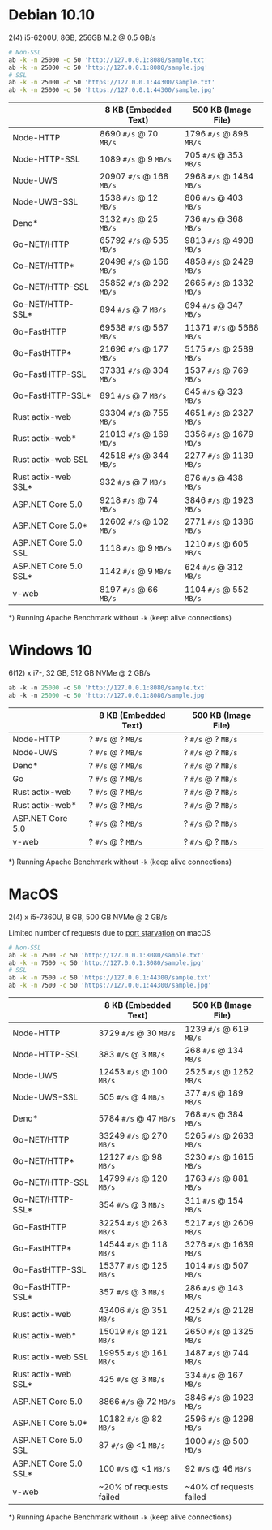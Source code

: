 # Debian 10.10

2(4) i5-6200U, 8GB, 256GB M.2 @ 0.5 GB/s

```bash
# Non-SSL
ab -k -n 25000 -c 50 'http://127.0.0.1:8080/sample.txt'
ab -k -n 25000 -c 50 'http://127.0.0.1:8080/sample.jpg'
# SSL
ab -k -n 25000 -c 50 'https://127.0.0.1:44300/sample.txt'
ab -k -n 25000 -c 50 'https://127.0.0.1:44300/sample.jpg'
```

|                       | 8 KB (Embedded Text)     | 500 KB (Image File)      |
|-----------------------|--------------------------|--------------------------|
| Node-HTTP             |  8690 `#/s` @  70 `MB/s` |  1796 `#/s` @  898 `MB/s` |
| Node-HTTP-SSL         |  1089 `#/s` @   9 `MB/s` |   705 `#/s` @  353 `MB/s` |
| Node-UWS              | 20907 `#/s` @ 168 `MB/s` |  2968 `#/s` @ 1484 `MB/s` |
| Node-UWS-SSL          |  1538 `#/s` @  12 `MB/s` |   806 `#/s` @  403 `MB/s` |
| Deno*                 |  3132 `#/s` @  25 `MB/s` |   736 `#/s` @  368 `MB/s` |
| Go-NET/HTTP           | 65792 `#/s` @ 535 `MB/s` |  9813 `#/s` @ 4908 `MB/s` |
| Go-NET/HTTP*          | 20498 `#/s` @ 166 `MB/s` |  4858 `#/s` @ 2429 `MB/s` |
| Go-NET/HTTP-SSL       | 35852 `#/s` @ 292 `MB/s` |  2665 `#/s` @ 1332 `MB/s` |
| Go-NET/HTTP-SSL*      |   894 `#/s` @   7 `MB/s` |   694 `#/s` @  347 `MB/s` |
| Go-FastHTTP           | 69538 `#/s` @ 567 `MB/s` | 11371 `#/s` @ 5688 `MB/s` |
| Go-FastHTTP*          | 21696 `#/s` @ 177 `MB/s` |  5175 `#/s` @ 2589 `MB/s` |
| Go-FastHTTP-SSL       | 37331 `#/s` @ 304 `MB/s` |  1537 `#/s` @  769 `MB/s` |
| Go-FastHTTP-SSL*      |   891 `#/s` @   7 `MB/s` |   645 `#/s` @  323 `MB/s` |
| Rust actix-web        | 93304 `#/s` @ 755 `MB/s` |  4651 `#/s` @ 2327 `MB/s` |
| Rust actix-web*       | 21013 `#/s` @ 169 `MB/s` |  3356 `#/s` @ 1679 `MB/s` |
| Rust actix-web SSL    | 42518 `#/s` @ 344 `MB/s` |  2277 `#/s` @ 1139 `MB/s` |
| Rust actix-web SSL*   |   932 `#/s` @   7 `MB/s` |   876 `#/s` @  438 `MB/s` |
| ASP.NET Core 5.0      |  9218 `#/s` @  74 `MB/s` |  3846 `#/s` @ 1923 `MB/s` |
| ASP.NET Core 5.0*     | 12602 `#/s` @ 102 `MB/s` |  2771 `#/s` @ 1386 `MB/s` |
| ASP.NET Core 5.0 SSL  |  1118 `#/s` @   9 `MB/s` |  1210 `#/s` @  605 `MB/s` |
| ASP.NET Core 5.0 SSL* |  1142 `#/s` @   9 `MB/s` |   624 `#/s` @  312 `MB/s` |
| v-web                 |  8197 `#/s` @  66 `MB/s` |  1104 `#/s` @  552 `MB/s` |

*) Running Apache Benchmark without `-k` (keep alive connections)

# Windows 10

6(12) x i7-, 32 GB, 512 GB NVMe @ 2 GB/s

```powershell
ab -k -n 25000 -c 50 'http://127.0.0.1:8080/sample.txt'
ab -k -n 25000 -c 50 'http://127.0.0.1:8080/sample.jpg'
```

|                  | 8 KB (Embedded Text)     | 500 KB (Image File)      |
|------------------|--------------------------|--------------------------|
| Node-HTTP        | ? `#/s` @ ? `MB/s` | ? `#/s` @ ? `MB/s` |
| Node-UWS         | ? `#/s` @ ? `MB/s` | ? `#/s` @ ? `MB/s` |
| Deno*            | ? `#/s` @ ? `MB/s` | ? `#/s` @ ? `MB/s` |
| Go               | ? `#/s` @ ? `MB/s` | ? `#/s` @ ? `MB/s` |
| Rust actix-web   | ? `#/s` @ ? `MB/s` | ? `#/s` @ ? `MB/s` |
| Rust actix-web*  | ? `#/s` @ ? `MB/s` | ? `#/s` @ ? `MB/s` |
| ASP.NET Core 5.0 | ? `#/s` @ ? `MB/s` | ? `#/s` @ ? `MB/s` |
| v-web            | ? `#/s` @ ? `MB/s` | ? `#/s` @ ? `MB/s` |

*) Running Apache Benchmark without `-k` (keep alive connections)

# MacOS

2(4) x i5-7360U, 8 GB, 500 GB NVMe @ 2 GB/s

Limited number of requests due to [port starvation](https://stackoverflow.com/questions/1216267/ab-program-freezes-after-lots-of-requests-why) on macOS
```zsh
# Non-SSL
ab -k -n 7500 -c 50 'http://127.0.0.1:8080/sample.txt'
ab -k -n 7500 -c 50 'http://127.0.0.1:8080/sample.jpg'
# SSL
ab -k -n 7500 -c 50 'https://127.0.0.1:44300/sample.txt'
ab -k -n 7500 -c 50 'https://127.0.0.1:44300/sample.jpg'
```

|                       | 8 KB (Embedded Text)     | 500 KB (Image File)      |
|-----------------------|--------------------------|--------------------------|
| Node-HTTP             |  3729 `#/s` @  30 `MB/s` | 1239 `#/s` @  619 `MB/s` |
| Node-HTTP-SSL         |   383 `#/s` @   3 `MB/s` |  268 `#/s` @  134 `MB/s` |
| Node-UWS              | 12453 `#/s` @ 100 `MB/s` | 2525 `#/s` @ 1262 `MB/s` |
| Node-UWS-SSL          |   505 `#/s` @   4 `MB/s` |  377 `#/s` @  189 `MB/s` |
| Deno*                 |  5784 `#/s` @  47 `MB/s` |  768 `#/s` @  384 `MB/s` |
| Go-NET/HTTP           | 33249 `#/s` @ 270 `MB/s` | 5265 `#/s` @ 2633 `MB/s` |
| Go-NET/HTTP*          | 12127 `#/s` @  98 `MB/s` | 3230 `#/s` @ 1615 `MB/s` |
| Go-NET/HTTP-SSL       | 14799 `#/s` @ 120 `MB/s` | 1763 `#/s` @  881 `MB/s` |
| Go-NET/HTTP-SSL*      |   354 `#/s` @   3 `MB/s` |  311 `#/s` @  154 `MB/s` |
| Go-FastHTTP           | 32254 `#/s` @ 263 `MB/s` | 5217 `#/s` @ 2609 `MB/s` |
| Go-FastHTTP*          | 14544 `#/s` @ 118 `MB/s` | 3276 `#/s` @ 1639 `MB/s` |
| Go-FastHTTP-SSL       | 15377 `#/s` @ 125 `MB/s` | 1014 `#/s` @  507 `MB/s` |
| Go-FastHTTP-SSL*      |   357 `#/s` @   3 `MB/s` |  286 `#/s` @  143 `MB/s` |
| Rust actix-web        | 43406 `#/s` @ 351 `MB/s` | 4252 `#/s` @ 2128 `MB/s` |
| Rust actix-web*       | 15019 `#/s` @ 121 `MB/s` | 2650 `#/s` @ 1325 `MB/s` |
| Rust actix-web SSL    | 19955 `#/s` @ 161 `MB/s` | 1487 `#/s` @  744 `MB/s` |
| Rust actix-web SSL*   |   425 `#/s` @   3 `MB/s` |  334 `#/s` @  167 `MB/s` |
| ASP.NET Core 5.0      |  8866 `#/s` @  72 `MB/s` | 3846 `#/s` @ 1923 `MB/s` |
| ASP.NET Core 5.0*     | 10182 `#/s` @  82 `MB/s` | 2596 `#/s` @ 1298 `MB/s` |
| ASP.NET Core 5.0 SSL  |    87 `#/s` @  <1 `MB/s` | 1000 `#/s` @  500 `MB/s` |
| ASP.NET Core 5.0 SSL* |   100 `#/s` @  <1 `MB/s` |   92 `#/s` @   46 `MB/s` |
| v-web                 | ~20% of requests failed  | ~40% of requests failed  |

*) Running Apache Benchmark without `-k` (keep alive connections)